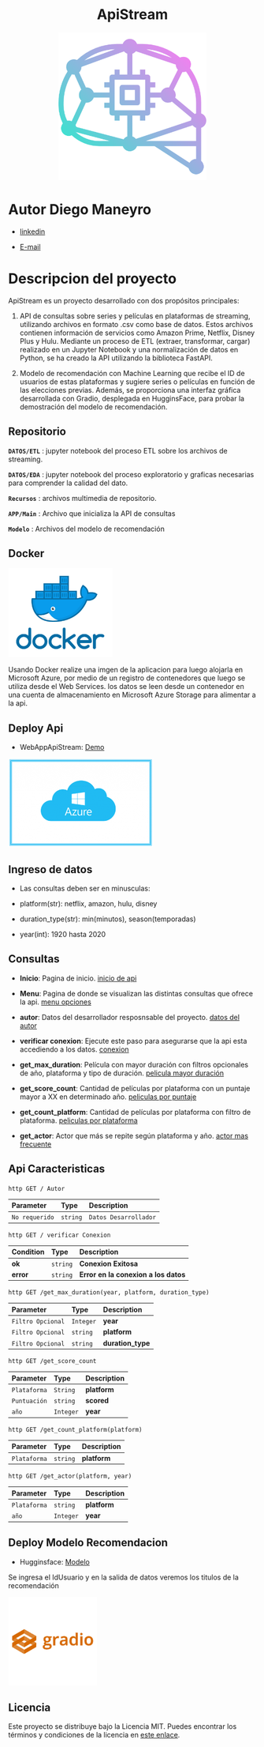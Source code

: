 # <h1 align=center> **ApiStream** </h1>

<p align="center">
<img src="recursos/icon.png"  height=300>
</p>


# Autor Diego Maneyro

+ [linkedin](https://www.linkedin.com/in/diego-maneyro/)

+ [E-mail](diegomaneyro@gmail.com)

# Descripcion del proyecto
 
ApiStream es un proyecto desarrollado con dos propósitos principales:
1. API de consultas sobre series y películas en plataformas de streaming, utilizando archivos en formato .csv como base de datos. Estos archivos contienen información de servicios como Amazon Prime, Netflix, Disney Plus y Hulu. Mediante un proceso de ETL (extraer, transformar, cargar) realizado en un Jupyter Notebook y una normalización de datos en Python, se ha creado la API utilizando la biblioteca FastAPI.

2. Modelo de recomendación con Machine Learning que recibe el ID de usuarios de estas plataformas y sugiere series o películas en función de las elecciones previas. Además, se proporciona una interfaz gráfica desarrollada con Gradio, desplegada en HugginsFace, para probar la demostración del modelo de recomendación.


## Repositorio

**`DATOS/ETL`** : jupyter notebook del proceso ETL sobre los archivos de streaming.

**`DATOS/EDA`** : jupyter notebook del proceso exploratorio y graficas necesarias para comprender la calidad del dato. 

**`Recursos`** : archivos multimedia de repositorio.

**`APP/Main`** : Archivo que inicializa la API de consultas

**`Modelo`** : Archivos del modelo de recomendación

## Docker
<p align="left">
<img src="recursos/docker.png"  height=180>
</p>
 Usando Docker realize una imgen de la aplicacion para luego alojarla en Microsoft Azure, por medio de un registro de contenedores que luego se utiliza desde el Web Services. los datos se leen desde un contenedor en una cuenta de almacenamiento en Microsoft Azure Storage para alimentar a la api. 

## Deploy Api
+ WebAppApiStream: [Demo](webappapistream.azurewebsites.net)
<p align="left">
<img src="recursos/nube.png"  height=180>
</p>


## Ingreso de datos

* Las consultas deben ser en minusculas:

* platform(str): netflix, amazon, hulu, disney

* duration_type(str): min(minutos), season(temporadas)

* year(int): 1920 hasta 2020

## Consultas

+ **Inicio**: Pagina de inicio. [inicio de api](https://api-ml-vk4n.onrender.com)

+ **Menu**: Pagina de donde se visualizan las distintas consultas que ofrece la api. [menu opciones](https://api-ml-vk4n.onrender.com/docs)

+ **autor**: Datos del desarrollador resposnsable del proyecto. [datos del autor](https://api-ml-vk4n.onrender.com/docs#/default/autor_autor_get)

+ **verificar conexion**: Ejecute este paso para asegurarse que la api esta accediendo a los datos. [conexion](https://api-ml-vk4n.onrender.com/docs#/default/verificar_conexion_verificar_conexion_get)

+ **get_max_duration**: Película con mayor duración con filtros opcionales de año, plataforma y tipo de duración. [pelicula mayor duración](https://api-ml-vk4n.onrender.com/docs#/default/get_max_duration_max_duration_get)

+ **get_score_count**: Cantidad de películas por plataforma con un puntaje mayor a XX en determinado año. [peliculas por puntaje](https://api-ml-vk4n.onrender.com/docs#/default/get_score_count_score_count__get)


+ **get_count_platform**: Cantidad de películas por plataforma con filtro de plataforma. [peliculas por plataforma](https://api-ml-vk4n.onrender.com/docs#/default/get_count_platform_count_platform__get)


+ **get_actor**: Actor que más se repite según plataforma y año. [actor mas frecuente](https://api-ml-vk4n.onrender.com/docs#/default/get_actor_actor__get)

## Api Caracteristicas

``http
  GET / Autor
``

| Parameter | Type     | Description                |
| :-------- | :------- | :------------------------- |
| `No requerido` | `string` | `Datos Desarrollador` |

``http
  GET / verificar Conexion
``

| Condition | Type     | Description                |
| :-------- | :------- | :------------------------- |
| **ok** | `string` |  **Conexion Exitosa** |
| **error** | `string` |  **Error en la conexion a los datos** |

``http
  GET /get_max_duration(year, platform, duration_type)
``

| Parameter | Type     | Description                |
| :-------- | :------- | :------------------------- |
| `Filtro Opcional` | `Integer` | **year** |
| `Filtro Opcional` | `string` | **platform**  |
| `Filtro Opcional` | `string` | **duration_type** |

``http
  GET /get_score_count
``

| Parameter | Type     | Description                |
| :-------- | :------- | :------------------------- |
| `Plataforma` | `String` | **platform** |
| `Puntuación` | `string` | **scored**  |
| `año` | `Integer` | **year**|



``http
  GET /get_count_platform(platform)
``

| Parameter | Type     | Description                |
| :-------- | :------- | :------------------------- |
| `Plataforma` | `string` | **platform** |


``http
  GET /get_actor(platform, year)
``

| Parameter | Type     | Description                |
| :-------- | :------- | :------------------------- |
| `Plataforma` | `string` | **platform** |
| `año` | `Integer` | **year**  |

## Deploy Modelo Recomendacion
* Hugginsface: [Modelo](https://huggingface.co/spaces/diegomaneyro/ApiStream)
  
Se ingresa el IdUsuario y en la salida de datos veremos los titulos de la recomendación

<p align="left">
<img src="recursos/gradio.png"  height=180>
</p>

## Licencia

Este proyecto se distribuye bajo la Licencia MIT. Puedes encontrar los términos y condiciones de la licencia en [este enlace](https://github.com/diegomaneyro/ApiStream/blob/main/License).


